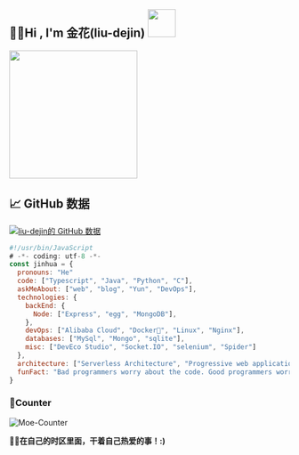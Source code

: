 <h2>🙏🏻Hi , I'm 金花(liu-dejin) <img src="https://media.giphy.com/media/12oufCB0MyZ1Go/giphy.gif" width="50"></h2>

<img src="https://avatars.githubusercontent.com/u/112742293?s=400&u=e7ed7bc75ca5e986750bbc52b0ee100cec7a8139&v=4" width="230" border-radius="50%">


  ## 📈 GitHub 数据

  [![liu-dejin的 GitHub 数据](https://github-readme-stats.vercel.app/api?username=liu-dejin&show_icons=true&theme=radical)](https://github.com/liu-dejin)


```javascript
#!/usr/bin/JavaScript
# -*- coding: utf-8 -*-
const jinhua = {
  pronouns: "He" 
  code: ["Typescript", "Java", "Python", "C"],
  askMeAbout: ["web", "blog", "Yun", "DevOps"],
  technologies: {
    backEnd: {
      Node: ["Express", "egg", "MongoDB"],
    },
    devOps: ["Alibaba Cloud", "Docker🐳", "Linux", "Nginx"],
    databases: ["MySql", "Mongo", "sqlite"],
    misc: ["DevEco Studio", "Socket.IO", "selenium", "Spider"]
  },
  architecture: ["Serverless Architecture", "Progressive web applications", "Single page applications"],
  funFact: "Bad programmers worry about the code. Good programmers worry about data stru"
}
```

### 👀Counter

![Moe-Counter](https://moe-counter.glitch.me/get/@jinhua/?theme=gelbooru)

**🤷‍♂️在自己的时区里面，干着自己热爱的事！:)**
